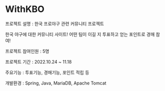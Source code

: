 # WithKBO

프로젝트 설명 : 한국 프로야구 관련 커뮤니티 프로젝트

한국 야구에 대한 커뮤니티 사이트!
어떤 팀이 이길 지 투표하고 얻는 포인트로 경매 참여!

프로젝트 참여인원 : 5명

프로젝트 기간 : 2022.10.24 ~ 11.18

주요기능 : 투표기능, 경매기능, 포인트 적립 등

개발환경 : Spring, Java, MariaDB, Apache Tomcat
